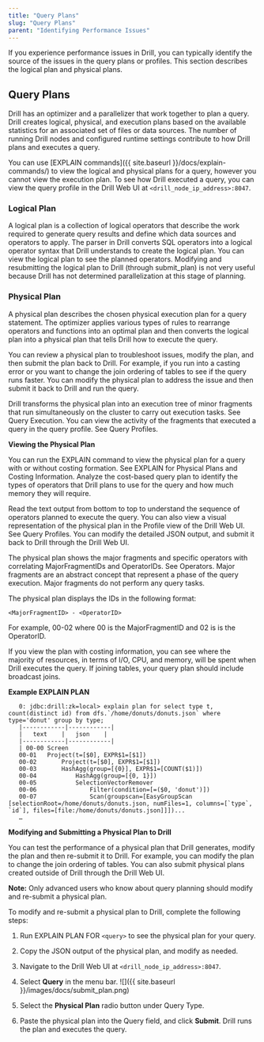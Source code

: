 ```yaml
---
title: "Query Plans"
slug: "Query Plans"
parent: "Identifying Performance Issues"
---
```

If you experience performance issues in Drill, you can typically identify the source of the issues in the query plans or profiles. This section describes the logical plan and physical plans.

## Query Plans

Drill has an optimizer and a parallelizer that work together to plan a query. Drill creates logical, physical, and execution plans based on the available statistics for an associated set of files or data sources. The number of running Drill nodes and configured runtime settings contribute to how Drill plans and executes a query.

You can use [EXPLAIN commands]({{ site.baseurl }}/docs/explain-commands/) to view the logical and physical plans for a query, however you cannot view the execution plan. To see how Drill executed a query, you can view the query profile in the Drill Web UI at `<drill_node_ip_address>:8047`.

### Logical Plan

A logical plan is a collection of logical operators that describe the work required to generate query results and define which data sources and operators to apply. The parser in Drill converts SQL operators into a logical operator syntax that Drill understands to create the logical plan. You can view the logical plan to see the planned operators. Modifying and resubmitting the logical plan to Drill (through submit_plan) is not very useful because Drill has not determined parallelization at this stage of planning.

### Physical Plan

A physical plan describes the chosen physical execution plan for a query statement. The optimizer applies various types of rules to rearrange operators and functions into an optimal plan and then converts the logical plan into a physical plan that tells Drill how to execute the query.

You can review a physical plan to troubleshoot issues, modify the plan, and then submit the plan back to Drill. For example, if you run into a casting error or you want to change the join ordering of tables to see if the query runs faster. You can modify the physical plan to address the issue and then submit it back to Drill and run the query.

Drill transforms the physical plan into an execution tree of minor fragments that run simultaneously on the cluster to carry out execution tasks. See Query Execution. You can view the activity of the fragments that executed a query in the query profile. See Query Profiles.

**Viewing the Physical Plan**

You can run the EXPLAIN command to view the physical plan for a query with or without costing formation. See EXPLAIN for Physical Plans and Costing Information. Analyze the cost-based query plan to identify the types of operators that Drill plans to use for the query and how much memory they will require.

Read the text output from bottom to top to understand the sequence of operators planned to execute the query. You can also view a visual representation of the physical plan in the Profile view of the Drill Web UI. See Query Profiles. You can modify the detailed JSON output, and submit it back to Drill through the Drill Web UI.

The physical plan shows the major fragments and specific operators with correlating MajorFragmentIDs and OperatorIDs. See Operators. Major fragments are an abstract concept that represent a phase of the query execution. Major fragments do not perform any query tasks.

The physical plan displays the IDs in the following format:

`<MajorFragmentID> - <OperatorID>`

For example, 00-02 where 00 is the MajorFragmentID and 02 is is the OperatorID.

If you view the plan with costing information, you can see where the majority of resources, in terms of I/O, CPU, and memory, will be spent when Drill executes the query. If joining tables, your query plan should include broadcast joins.

**Example EXPLAIN PLAN**


       0: jdbc:drill:zk=local> explain plan for select type t, count(distinct id) from dfs.`/home/donuts/donuts.json` where type='donut' group by type;
       |------------|------------|
       |   text    |   json    |
       |------------|------------|
       | 00-00 Screen
       00-01   Project(t=[$0], EXPR$1=[$1])
       00-02       Project(t=[$0], EXPR$1=[$1])
       00-03       HashAgg(group=[{0}], EXPR$1=[COUNT($1)])
       00-04           HashAgg(group=[{0, 1}])
       00-05           SelectionVectorRemover
       00-06               Filter(condition=[=($0, 'donut')])
       00-07               Scan(groupscan=[EasyGroupScan [selectionRoot=/home/donuts/donuts.json, numFiles=1, columns=[`type`, `id`], files=[file:/home/donuts/donuts.json]]])...
       …


**Modifying and Submitting a Physical Plan to Drill**

You can test the performance of a physical plan that Drill generates, modify the plan and then re-submit it to Drill. For example, you can modify the plan to change the join ordering of tables. You can also submit physical plans created outside of Drill through the Drill Web UI.

**Note:** Only advanced users who know about query planning should modify and re-submit a physical plan.

To modify and re-submit a physical plan to Drill, complete the following steps:

1. Run EXPLAIN PLAN FOR `<query>` to see the physical plan for your query.
2. Copy the JSON output of the physical plan, and modify as needed.
3. Navigate to the Drill Web UI at `<drill_node_ip_address>:8047`.
4. Select **Query** in the menu bar.
![]({{ site.baseurl }}/images/docs/submit_plan.png)

5. Select the **Physical Plan** radio button under Query Type.
6. Paste the physical plan into the Query field, and click **Submit**. Drill runs the plan and executes the query.
